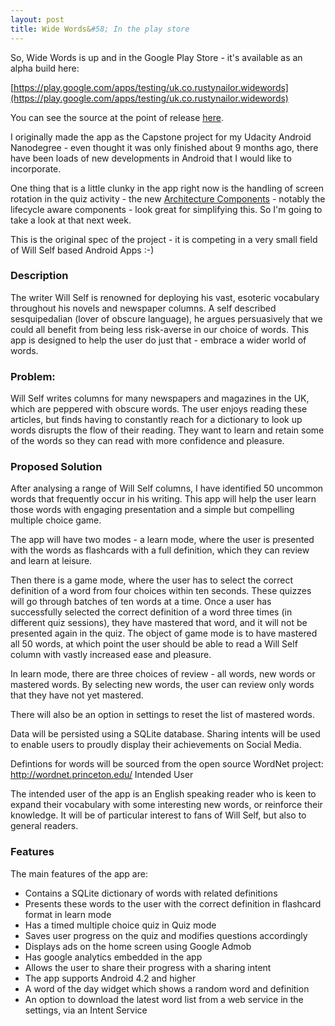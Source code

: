 ```yaml
---
layout: post
title: Wide Words&#58; In the play store
---
```


So, Wide Words is up and in the Google Play Store - it's available as an alpha build here:

[https://play.google.com/apps/testing/uk.co.rustynailor.widewords](https://play.google.com/apps/testing/uk.co.rustynailor.widewords)

You can see the source at the point of release [here](https://github.com/rustynailor/wide-words/releases/tag/v0.2).

I originally made the app as the Capstone project for my Udacity Android Nanodegree - even thought it was only finished about 9 months ago, there have been loads of new developments in Android that I would like to incorporate.

One thing that is a little clunky in the app right now is the handling of screen rotation in the quiz activity - the new [Architecture Components](https://developer.android.com/topic/libraries/architecture/index.html) - notably the lifecycle aware components - look great for simplifying this. So I'm going to take a look at that next week.

This is the original spec of the project - it is competing in a very small field of Will Self based Android Apps :-)

### Description 

The writer Will Self is renowned for deploying his vast, esoteric vocabulary throughout his novels and newspaper columns. A self described sesquipedalian (lover of obscure language), he argues persuasively that we could all benefit from being less risk-averse in our choice of words. This app is designed to help the user do just that - embrace a wider world of words. 

### Problem:
Will Self writes columns for many newspapers and magazines in the UK, which are peppered with obscure words. The user enjoys reading these articles, but finds having to constantly reach for a dictionary to look up words disrupts the flow of their reading. They want to learn and retain some of the words so they can read with more confidence and pleasure.

### Proposed Solution
After analysing a range of Will Self columns, I have identified 50 uncommon words that frequently occur in his writing. This app will help the user learn those words with engaging presentation and a simple but compelling multiple choice game.

The app will have two modes - a learn mode, where the user is presented with the words as flashcards with a full definition, which they can review and learn at leisure.

Then there is a game mode, where the user has to select the correct definition of a word from four choices within ten seconds. These quizzes will go through batches of ten words at a time.  Once a user has successfully selected the correct definition of a word three times (in different quiz sessions), they have mastered that word, and it will not be presented again in the quiz.  The object of game mode is to have mastered all 50 words, at which point the user should be able to read a Will Self column with vastly increased ease and pleasure.

In learn mode, there are three choices of review - all words,  new words or mastered words. By selecting new words, the user can review only words that they have not yet mastered.

There will also be an option in settings to reset the list of mastered words.

Data will be persisted using a SQLite database. Sharing intents will be used to enable users to proudly display their achievements on Social Media.

Defintions for words will be sourced from the open source WordNet project: http://wordnet.princeton.edu/
Intended User

The intended user of the app is an English speaking  reader who is keen to expand their vocabulary with some interesting new words, or reinforce their knowledge.  It will be of particular interest to fans of Will Self, but also to general readers.

### Features

The main features of the app are:
  * Contains a SQLite dictionary of words with related definitions
  * Presents these words to the user with the correct definition in flashcard format in learn mode
  * Has a timed multiple choice quiz in Quiz mode
  * Saves user progress on the quiz and modifies questions accordingly
  * Displays ads on the home screen using Google Admob
  * Has google analytics embedded in the app 
  * Allows the user to share their progress with a sharing intent
  * The app supports Android 4.2 and higher
  * A word of the day widget which shows a random word and definition
  * An option to download the latest word list from a web service in the settings, via an Intent Service




